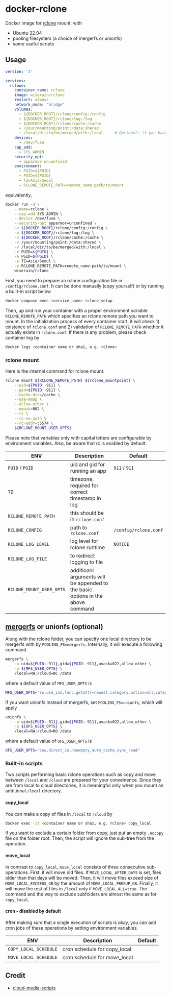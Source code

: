 # docker-rclone

Docker image for [rclone](https://rclone.org/) mount, with

- Ubuntu 22.04
- pooling filesystem (a choice of mergerfs or unionfs)
- some useful scripts

## Usage

```yaml
version: '3'

services:
  rclone:
    container_name: rclone
    image: wiserain/rclone
    restart: always
    network_mode: "bridge"
    volumes:
      - ${DOCKER_ROOT}/rclone/config:/config
      - ${DOCKER_ROOT}/rclone/log:/log
      - ${DOCKER_ROOT}/rclone/cache:/cache
      - /your/mounting/point:/data:shared
      - /local/dir/to/be/merged/with:/local     # Optional: if you have a folder to be mergerfs/unionfs with
    devices:
      - /dev/fuse
    cap_add:
      - SYS_ADMIN
    security_opt:
      - apparmor:unconfined
    environment:
      - PUID=${PUID}
      - PGID=${PGID}
      - TZ=Asia/Seoul
      - RCLONE_REMOTE_PATH=remote_name:path/to/mount
```

equivalently,

```bash
docker run -d \
    --name=rclone \
    --cap-add SYS_ADMIN \
    --device /dev/fuse \
    --security-opt apparmor=unconfined \
    -v ${DOCKER_ROOT}/rclone/config:/config \
    -v ${DOCKER_ROOT}/rclone/log:/log \
    -v ${DOCKER_ROOT}/rclone/cache:/cache \
    -v /your/mounting/point:/data:shared \
    -v /local/dir/to/be/merged/with:/local \
    -e PUID=${PUID} \
    -e PGID=${PGID} \
    -e TZ=Asia/Seoul \
    -e RCLONE_REMOTE_PATH=remote_name:path/to/mount \
    wiserain/rclone
```

First, you need to prepare an rclone configuration file in ```/config/rclone.conf```. It can be done manually (copy yourself) or by running a built-in script below

```bash
docker-compose exec <service_name> rclone_setup
```

Then, up and run your container with a proper environment variable ```RCLONE_REMOTE_PATH``` which specifies an rclone remote path you want to mount. In the initialization process of every container start, it will check 1) existance of ```rclone.conf``` and 2) validation of ```RCLONE_REMOTE_PATH``` whether it actually exists in ```rclone.conf```. If there is any problem, please check container log by

```bash
docker logs <container name or sha1, e.g. rclone>
```

### rclone mount

Here is the internal command for rclone mount.

```bash
rclone mount ${RCLONE_REMOTE_PATH} ${rclone_mountpoint} \
    --uid=${PUID:-911} \
    --gid=${PGID:-911} \
    --cache-dir=/cache \
    --use-mmap \
    --allow-other \
    --umask=002 \
    --rc \
    --rc-no-auth \
    --rc-addr=:5574 \
    ${RCLONE_MOUNT_USER_OPTS}
```

Please note that variables only with capital letters are configurable by environment variables. Also, be aware that rc is enabled by default.

| ENV  | Description  | Default  |
|---|---|---|
| ```PUID``` / ```PGID```  | uid and gid for running an app  | ```911``` / ```911```  |
| ```TZ```  | timezone, required for correct timestamp in log  |   |
| ```RCLONE_REMOTE_PATH```  | this should be in ```rclone.conf```  |   |
| ```RCLONE_CONFIG```  | path to ```rclone.conf```  |  ```/config/rclone.conf``` |
| ```RCLONE_LOG_LEVEL```  | log level for rclone runtime  | ```NOTICE```  |
| ```RCLONE_LOG_FILE```  | to redirect logging to file  |   |
| ```RCLONE_MOUNT_USER_OPTS```  | additioanl arguments will be appended to the basic options in the above command  |   |

## [mergerfs](https://github.com/trapexit/mergerfs) or unionfs (optional)

Along with the rclone folder, you can specify one local directory to be mergerfs with by ```POOLING_FS=mergerfs```. Internally, it will execute a following command

```bash
mergerfs \
    -o uid=${PUID:-911},gid=${PGID:-911},umask=022,allow_other \
    -o ${MFS_USER_OPTS} \
    /local=RW:/cloud=NC /data
```

where a default value of ```MFS_USER_OPTS``` is

```bash
MFS_USER_OPTS="rw,use_ino,func.getattr=newest,category.action=all,category.create=ff,cache.files=auto-full,dropcacheonclose=true"
```

If you want unionfs instead of mergerfs, set ```POOLING_FS=unionfs```, which will apply

```bash
unionfs \
    -o uid=${PUID:-911},gid=${PGID:-911},umask=022,allow_other \
    -o ${UFS_USER_OPTS} \
    /local=RW:/cloud=RO /data
```

where a default value of ```UFS_USER_OPTS``` is

```bash
UFS_USER_OPTS="cow,direct_io,nonempty,auto_cache,sync_read"
```

### Built-in scripts

Two scripts performing basic rclone operations such as copy and move between ```/local``` and ```/cloud``` are prepared for your conveinence. Since they are from local to cloud directories, it is meaningful only when you mount an additional ```/local``` directory.

#### copy_local

You can make a copy of files in ```/local``` to ```/cloud``` by

```bash
docker exec -it <container name or sha1, e.g. rclone> copy_local
```

If you want to exclude a certain folder from copy, just put an empty ```.nocopy``` file on the folder root. Then, the script will ignore the sub-tree from the operation.

#### move_local

In contrast to ```copy_local```, ```move_local``` consists of three consecutive sub-operations. First, it will move old files. If ```MOVE_LOCAL_AFTER_DAYS``` is set, files older than that days will be moved. Then, it will move files exceed size of ```MOVE_LOCAL_EXCEEDS_GB``` by the amount of ```MOVE_LOCAL_FREEUP_GB```. Finally, it will move the rest of files in ```/local``` only if ```MOVE_LOCAL_ALL=true```. The command and the way to exclude subfolders are almost the same as for ```copy_local```.

#### cron - disabled by default

After making sure that a single execution of scripts is okay, you can add cron jobs of these operations by setting environment variables.

| ENV  | Description  | Default  |
|---|---|---|
| ```COPY_LOCAL_SCHEDULE```  | cron schedule for copy_local  |  |
| ```MOVE_LOCAL_SCHEDULE```  | cron schedule for move_local  |  |

## Credit

- [cloud-media-scripts](https://github.com/madslundt/docker-cloud-media-scripts)
